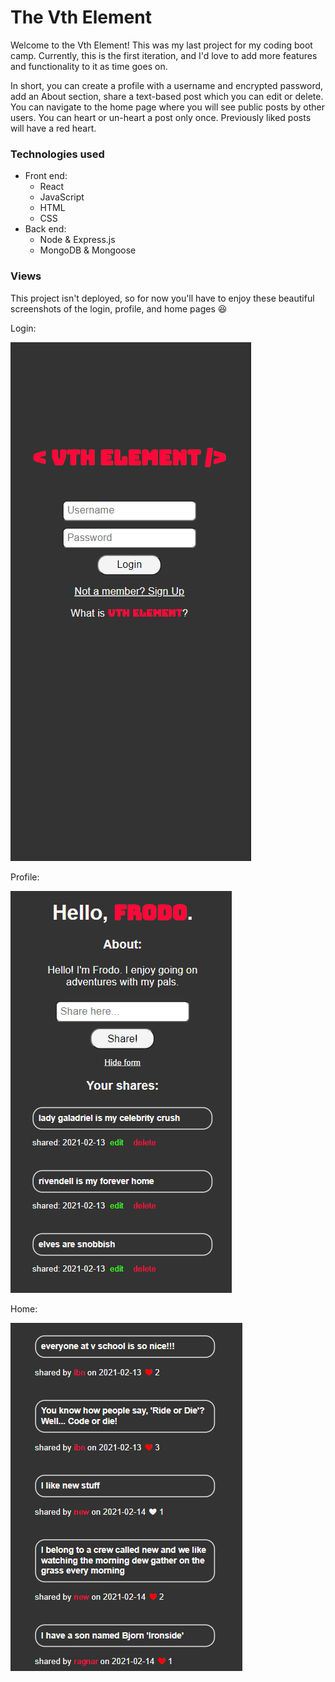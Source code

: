 # The Vth Element

Welcome to the Vth Element! This was my last project for my coding boot camp. Currently, this is the first iteration, and I'd love to add more features and functionality to it as time goes on.

In short, you can create a profile with a username and encrypted password, add an About section, share a text-based post which you can edit or delete. You can navigate to the home page where you will see public posts by other users. You can heart or un-heart a post only once. Previously liked posts will have a red heart.

### Technologies used
- Front end:
    - React
    - JavaScript
    - HTML
    - CSS
- Back end:
    - Node & Express.js
    - MongoDB & Mongoose

### Views

This project isn't deployed, so for now you'll have to enjoy these beautiful screenshots of the login, profile, and home pages :laughing:

Login:

![login page](./screenshots/vthelement-login.PNG)

Profile:

![profile page](./screenshots/vthelement-frodo.PNG)

Home:

![home page](./screenshots/vthelement-home.PNG)
